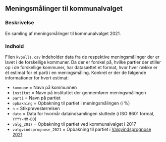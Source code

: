 Meningsmålinger til kommunalvalget
---

### Beskrivelse

En samling af meningsmålinger til kommunalvalget 2021. 

### Indhold

Filen `kvpolls.csv` indeholder data fra de respektive meningsmålinger der er lavet i de forskellige kommuner. Da der er forskel på, hvilke partier der stiller op i de forskellige kommuner, har datasættet et format, hvor hver række er ét estimat for et parti i en meningsmåling. Konkret er der de følgende informationer for hvert estimat:

 - `kommune` = Navn på kommunnen
 - `institut` = Navn på instituttet der gennemfører meningsmålingen
 - `parti` = Navn på partiet
 - `opbakning` = Opbakning til partiet i meningsmålingen (i %)
 - `n` = Stikprøvestørrelsen
 - `dato` = Data for hvornår dataindsamlingen sluttede (i ISO 8601 format, `YYYY-MM-DD`)
 - `valg_2017` = Opbakning til partiet ved kommunalvalget i 2017
 - `valgvindsprognose_2021` = Opbakning til partiet i [Valgvindsprognose 2021](https://www.mm.dk/artikel/ny-model-spaar-vaelgernes-kryds-i-alle-kommuner)
 